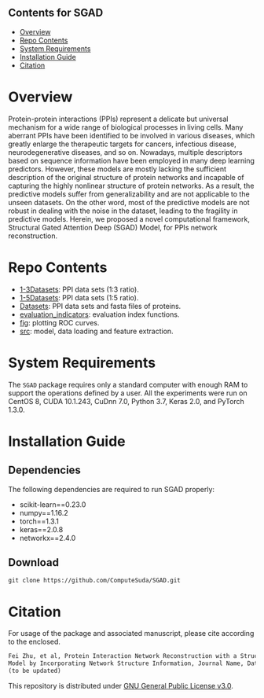 ## Contents for SGAD

- [Overview](#overview)
- [Repo Contents](#repo-contents)
- [System Requirements](#system-requirements)
- [Installation Guide](#installation-guide)
- [Citation](#citation)

# Overview

Protein-protein interactions (PPIs) represent a delicate but universal mechanism for a wide range of biological processes in living cells. Many aberrant PPIs have been  identified to be involved in various diseases, which greatly enlarge the therapeutic targets for cancers, infectious disease, neurodegenerative diseases, and so on. Nowadays, multiple descriptors based on sequence information have been employed in many deep learning predictors. However, these models are mostly lacking the sufficient description of the original structure of protein networks and incapable of capturing the highly nonlinear structure of protein networks. As a result, the predictive models suffer from generalizability and are not applicable to the unseen datasets. On the other word, most of the predictive models are not robust in dealing with the noise in the dataset, leading to the fragility in predictive models. Herein, we proposed a novel computational framework, Structural Gated Attention Deep (SGAD) Model, for PPIs network reconstruction.

# Repo Contents

- [1-3Datasets](./1-3Datasets): PPI data sets (1:3 ratio).
- [1-5Datasets](./1-5Datasets): PPI data sets (1:5 ratio).
- [Datasets](./Datasets): PPI data sets and fasta files of proteins.
- [evaluation_indicators](./evaluation_indicators): evaluation index functions.
- [fig](./fig): plotting ROC curves.
- [src](./src): model, data loading and feature extraction.


# System Requirements

The `SGAD` package requires only a standard computer with enough RAM to support the operations defined by a user.  All the experiments were run on CentOS 8, CUDA 10.1.243, CuDnn 7.0, Python 3.7, Keras 2.0, and PyTorch 1.3.0.

# Installation Guide
## Dependencies
The following dependencies are required to run SGAD properly:

- scikit-learn==0.23.0
- numpy==1.16.2
- torch==1.3.1
- keras==2.0.8
- networkx==2.4.0

## Download

```
git clone https://github.com/ComputeSuda/SGAD.git
```

# Citation

For usage of the package and associated manuscript, please cite according to the enclosed.
```md
Fei Zhu, et al, Protein Interaction Network Reconstruction with a Structural Gated Attention Deep
Model by Incorporating Network Structure Information, Journal Name, Date, Volume, Page.
(to be updated)
```

This repository is distributed under [GNU General Public License v3.0](LICENSE).
